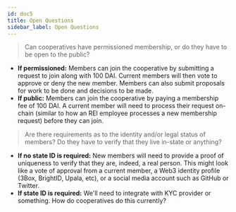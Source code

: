 ```yaml
---
id: doc5
title: Open Questions
sidebar_label: Open Questions
---
```


> Can cooperatives have permissioned membership, or do they have to be open to the public?

- **If permissioned:** Members can join the cooperative by submitting a request to join along with 100 DAI. Current members will then vote to approve or deny the new member. Members can also submit proposals for work to be done and decisions to be made.
- **If public:** Members can join the cooperative by paying a membership fee of 100 DAI. A current member will need to process their request on-chain (similar to how an REI employee processes a new membership request) before they can join.

> Are there requirements as to the identity and/or legal status of members? Do they have to verify that they live in-state or anything?

- **If no state ID is required:** New members will need to provide a proof of uniqueness to verify that they are, indeed, a real person. This might look like a vote of approval from a current member, a Web3 identity profile (3Box, BrightID, Upala, etc), or a social media account such as GitHub or Twitter.
- **If state ID is required:** We'll need to integrate with KYC provider or something. How do cooperatives do this currently?
